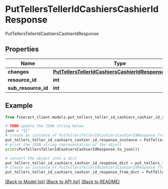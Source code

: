 # PutTellersTellerIdCashiersCashierIdResponse

PutTellersTellerIdCashiersCashierIdResponse

## Properties

Name | Type | Description | Notes
------------ | ------------- | ------------- | -------------
**changes** | [**PutTellersTellerIdCashiersCashierIdResponseChanges**](PutTellersTellerIdCashiersCashierIdResponseChanges.md) |  | [optional] 
**resource_id** | **int** |  | [optional] 
**sub_resource_id** | **int** |  | [optional] 

## Example

```python
from fineract_client.models.put_tellers_teller_id_cashiers_cashier_id_response import PutTellersTellerIdCashiersCashierIdResponse

# TODO update the JSON string below
json = "{}"
# create an instance of PutTellersTellerIdCashiersCashierIdResponse from a JSON string
put_tellers_teller_id_cashiers_cashier_id_response_instance = PutTellersTellerIdCashiersCashierIdResponse.from_json(json)
# print the JSON string representation of the object
print(PutTellersTellerIdCashiersCashierIdResponse.to_json())

# convert the object into a dict
put_tellers_teller_id_cashiers_cashier_id_response_dict = put_tellers_teller_id_cashiers_cashier_id_response_instance.to_dict()
# create an instance of PutTellersTellerIdCashiersCashierIdResponse from a dict
put_tellers_teller_id_cashiers_cashier_id_response_from_dict = PutTellersTellerIdCashiersCashierIdResponse.from_dict(put_tellers_teller_id_cashiers_cashier_id_response_dict)
```
[[Back to Model list]](../README.md#documentation-for-models) [[Back to API list]](../README.md#documentation-for-api-endpoints) [[Back to README]](../README.md)


